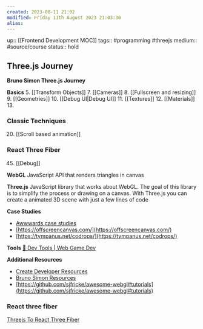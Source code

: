 ```yaml
---
created: 2023-08-11 21:02
modified: Friday 11th August 2023 21:03:30
alias:
---
```

up:: [[Frontend Development MOC]]
tags::  #programming #threejs
medium::  #source/course
status:: hold

## Three.js Journey
**Bruno Simon Three.js Journey**

**Basics**
5. [[Transform Objects]]
7. [[Cameras]]
8. [[Fullscreen and resizing]]
9. [[Geometries]]
10. [[Debug UI|Debug UI]]
11. [[Textures]]
12. [[Materials]]
13.
### Classic Techniques
20. [[Scroll based animation]]


### React Three Fiber
45. [[Debug]]




**WebGL**
JavaScript API that renders triangles in canvas

**Three.js**
JavaScript library that works about WebGL. The goal of this library is to simplify the process or drawing on a canvas.
With Three.js you can create a animated 3D scene with just a few lines of code

**Case Studies**
- [Awwwards case studies](https://www.awwwards.com/blog/?text=Case)
- [https://offscreencanvas.com/](https://offscreencanvas.com/)
- [https://tympanus.net/codrops/](https://tympanus.net/codrops/)

**Tools**
[🧰 Dev Tools | Web Game Dev](https://www.webgamedev.com/engines-libraries/dev-tools)

**Additional Resources**
- [Create Developer Resources](https://brunosimon.notion.site/brunosimon/Resources-Learning-45cacca08e884d0f9c4cf59d0d9b8d72)
- [Bruno Simon Resources](https://erratic-dash-b67.notion.site/Resources-for-Creative-Developers-decb4544e56947f196f9b005b722758c)
- [https://github.com/sjfricke/awesome-webgl#tutorials](https://github.com/sjfricke/awesome-webgl#tutorials)



### React three fiber
[Threejs To React Three Fiber](https://journey.pmnd.rs/)
